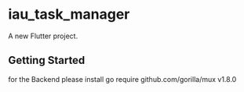 # iau_task_manager

A new Flutter project.

## Getting Started

for the Backend please install go 
require github.com/gorilla/mux v1.8.0 